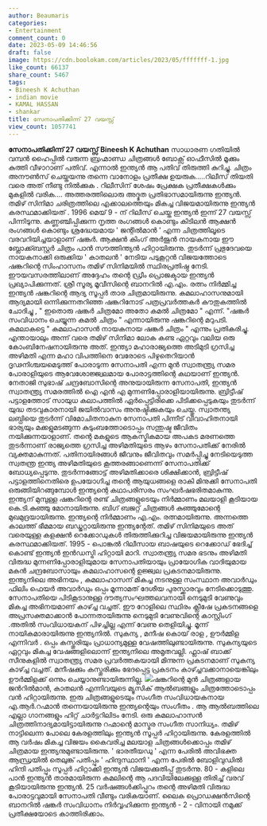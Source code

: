 ```yaml
---
author: Beaumaris
categories:
- Entertainment
comment_count: 0
date: 2023-05-09 14:46:56
draft: false
image: https://cdn.boolokam.com/articles/2023/05/fffffff-1.jpg
like_count: 66137
share_count: 5467
tags:
- Bineesh K Achuthan
- indian movie
- KAMAL HASSAN
- shankar
title: സേനാപതിക്കിന്ന് 27 വയസ്സ്
view_count: 1057741
---
```


**സേനാപതിക്കിന്ന് 27 വയസ്സ്** **Bineesh K Achuthan** സാധാരണ ഗതിയിൽ വമ്പൻ ഹൈപ്പിൽ വരുന്ന ബ്രഹ്മാണ്ഡ ചിത്രങ്ങൾ ബോക്സ് ഓഫീസിൽ മൂക്കും കുത്തി വീഴാറാണ് പതിവ്. എന്നാൽ ഇന്ത്യൻ ആ പതിവ് തിരുത്തി കുറിച്ചു. ചിത്രം അനൗൺസ് ചെയ്തയന്നു തന്നെ വാനോളം പ്രതീക്ഷ ഉയരുക.....റിലീസ് തിയതി വരെ അത് നീണ്ടു നിൽക്കുക . റിലീസിന് ശേഷം പ്രേക്ഷക പ്രതീക്ഷകൾക്കും മുകളിൽ വരിക.... അത്തരത്തിലൊരു അദ്ഭുത പ്രതിഭാസമായിരുന്നു ഇന്ത്യൻ. തമിഴ് സിനിമാ ചരിത്രത്തിലെ എക്കാലത്തെയും മികച്ച വിജയമായിരുന്നു ഇന്ത്യൻ കരസ്ഥമാക്കിയത് . 1996 മെയ് 9 - ന് റിലീസ് ചെയ്ത ഇന്ത്യൻ ഇന്ന് 27 വയസ്സ് പിന്നിടുന്നു. കണ്ണഞ്ചിപ്പിക്കുന്ന നൃത്ത രംഗങ്ങൾ കൊണ്ടും കിടിലൻ ആക്ഷൻ രംഗങ്ങൾ കൊണ്ടും ശ്രദ്ധേയമായ ' ജന്റിൽമാൻ ' എന്ന ചിത്രത്തിലൂടെ വരവറിയിച്ചയാളാണ് ഷങ്കർ. ആക്ഷൻ കിംഗ് അർജുൻ നായകനായ ഈ ബ്ലോക്ക്ബസ്റ്റർ ചിത്രം പാൻ സൗത്തിന്ത്യൻ ഹിറ്റായിരുന്നു. തുടർന്ന് പ്രഭുദേവയെ നായകനാക്കി ഒരുക്കിയ ' കാതലൻ ' നേടിയ പടുകൂറ്റൻ വിജയത്തോടെ ഷങ്കറിന്റെ സിംഹാസനം തമിഴ് സിനിമയിൽ സ്ഥിരപ്രതിഷ്ഠ നേടി. ഈയവസരത്തിലാണ് അദ്ദേഹം തന്റെ ഡ്രീം പ്രൊജക്ടായ ഇന്ത്യൻ പ്രഖ്യാപിക്കുന്നത്. ശ്രീ സൂര്യ മൂവീസിന്റെ ബാനറിൽ എ.എം. രത്നം നിർമ്മിച്ച ഇന്ത്യൻ ഷങ്കറിന്റെ ആദ്യ സൂപ്പർ താര ചിത്രമായിരുന്നു. കമലാഹാസനുമായി ആദ്യമായി ഒന്നിക്കുന്നതറിഞ്ഞ ഷങ്കറിനോട് പത്രപ്രവർത്തകർ കൗതുകത്തിൽ ചോദിച്ചു , " ഇതൊരു ഷങ്കർ ചിത്രമോ അതോ കമൽ ചിത്രമോ " എന്ന്. "ഷങ്കർ സംവിധാനം ചെയ്യുന്ന കമൽ ചിത്രം " എന്നായിരുന്നു ഷങ്കറിന്റെ മറുപടി. കമലാകട്ടെ " കമലാഹാസൻ നായകനായ ഷങ്കർ ചിത്രം " എന്നും പ്രതികരിച്ചു. എന്തായാലും അന്ന് വരെ തമിഴ് സിനിമാ ലോക കണ്ട ഏറ്റവും വലിയ ഒരു കോംബിനേഷനായിരുന്നു അത്. ഇന്ത്യാ മഹാരാജ്യത്തെ അടിമുടി ഗ്രസിച്ച അഴിമതി എന്ന മഹാ വിപത്തിനെ വേരോടെ പിഴുതെറിയാൻ ദൃഢനിശ്ചയമെടുത്ത് പോരാടുന്ന സേനാപതി എന്ന മുൻ സ്വാതന്ത്ര്യ സമര പോരാളിയുടെ ആവേശോജ്ജ്വലമായ പോരാട്ടത്തിന്റെ കഥയാണ് ഇന്ത്യൻ. നേതാജി സുഭാഷ് ചന്ദ്രബോസിന്റെ അനുയായിരുന്ന സേനാപതി, ഇന്ത്യൻ സ്വാതന്ത്ര്യ സമരത്തിൽ ഐ എൻ എ മുന്നണിപ്പോരാളിയായിരുന്നു. ബ്രിട്ടീഷ് പട്ടാളത്തോട് സായുധ കലാപത്തിൽ ഏർപ്പെട്ടിരിക്കെ പിടിക്കപ്പെടുകയും തുടർന്ന് യുദ്ധ തടവുകാരനായി ജയിൽവാസം അനുഷ്ടിക്കുകയും ചെയ്തു. സ്വാതന്ത്യ ലബ്ധിയെ തുടർന്ന് വിമോചിതനാകുന സേനാപതി പിന്നീട് വിവാഹിതനായി ഭാര്യയും മക്കളുമടങ്ങുന്ന കുടുംബത്തോടൊപ്പം സന്തുഷ്ട ജീവിതം നയിക്കുന്നയാളാണ്. തന്റെ മകളുടെ ആകസ്മികമായ അപകട മരണത്തെ തുടർന്നാണ് രാജ്യത്തെ ഗ്രസിച്ച അഴിമതിയുടെ ആഴം സേനാപതിക്ക് നേരിൽ വ്യക്തമാകുന്നത്. പതിനായിരങ്ങൾ ജീവനും ജീവിതവും സമർപ്പിച്ചു നേടിയെടുത്ത സ്വതന്ത്ര ഇന്ത്യ അഴിമതിയുടെ കൂത്തരങ്ങാണെന്ന് സേനാപതിക്ക് ബോധ്യപ്പെടുന്നു. തുടർന്നങ്ങോട്ട് അഴിമതിക്കാരെ ശിക്ഷിക്കാൻ, ബ്രിട്ടീഷ് പട്ടാളത്തിനെതിരെ ഉപയോഗിച്ച തന്റെ ആയുധങ്ങളെ രാകി മിനുക്കി സേനാപതി ഒരുങ്ങിയിറങ്ങുമ്പോൾ ഇന്ത്യന്റെ കഥാപരിസരം സംഘർഷഭരിതമാകുന്നു. [](https://cdn.boolokam.com/articles/2023/05/fwwgg.jpg)ഇന്ത്യന് മുമ്പുള്ള ഷങ്കറിന്റെ രണ്ട് ചിത്രങ്ങളുടെയും നിർമ്മാണം മലയാളി കൂടിയായ കെ.ടി.കുഞ്ഞു മോനായിരുന്നു. ബിഗ് ബജറ്റ് ചിത്രങ്ങൾ കുഞ്ഞുമോന്റെ മുഖമുദ്രയായിരുന്നു. ഇന്ത്യന്റെ നിർമ്മാണം എ.എം. രത്നമായിരുന്നു. അന്നത്തെ കാലത്ത് ഭീമമായ ബഡ്ജറ്റായിരുന്നു ഇന്ത്യന്റേത്. തമിഴ് സിനിമയുടെ അത് വരെയുള്ള കളക്ഷൻ റെക്കോഡുകൾ തിരുത്തിക്കുറിച്ച വിജയമായിരുന്നു ഇന്ത്യൻ കരസ്ഥമാക്കിയത്. 1995 - പൊങ്കൽ റിലീസായ ബാഷയുടെ റെക്കോഡ് ഭേദിച്ച് കൊണ്ട് ഇന്ത്യൻ ഇൻഡസ്ട്രി ഹിറ്റായി മാറി. സ്വാതന്ത്ര്യ സമര ഭടനും അഴിമതി വിരുദ്ധ മുന്നണിപ്പോരാളിയുമായ സേനാപതിയായും പ്രായോഗിക വാദിയുമായ മകൻ ചന്ദ്രബോസായും കമലാഹാസന്റെ ഉജ്ജ്വല പ്രകടനമായിരുന്നു. ഇന്ത്യനിലെ അഭിനയം , കമലാഹാസന് മികച്ച നടനുള്ള സംസ്ഥാന അവാർഡും ഫിലിം ഫെയർ അവാർഡും ഒപ്പം മൂന്നാമത് ദേശീയ പുരസ്ക്കാരവും നേടിക്കൊടുത്തു. സേനാപതിയെ പിടികൂടാനുള്ള ദൗത്യസംഘത്തലവനായി നെടുമുടി വേണുവും മികച്ച അഭിനയമാണ് കാഴ്ച്ച വച്ചത്. ഈ റോളിലെ സ്ഥിരം ക്ലീഷേ പ്രകടനങ്ങളെ അപ്രസക്തമാക്കാൻ പോന്നതായിരുന്നു നെടുമുടി വേണുവിന്റെ കാസ്റ്റിംഗ് .അതിൽ സംവിധായകന് പിഴച്ചില്ല എന്ന് വേണു തെളിയിച്ചു. മൂന്ന് നായികമാരായിരുന്നു ഇന്ത്യനിൽ. സുകന്യ , മനീഷ കൊയ് രാള , ഊർമ്മിള എന്നിവർ . ഒപ്പം കസ്തൂരിയും പ്രാധാന്യമുള്ള വേഷത്തിലുണ്ടായിരുന്നു. സുകന്യയുടെ ഏറ്റവും മികച്ച വേഷങ്ങളിലൊന്ന് ഇന്ത്യനിലെ അമൃതവല്ലി. ഫ്ലാഷ് ബാക്ക് സീനുകളിൽ സ്വാതന്ത്ര്യ സമര പ്രവർത്തകയായി മിന്നുന്ന പ്രകടനമാണ് സുകന്യ കാഴ്ച്ച വച്ചത്. മനീഷക്കും കസ്തൂരിക്കും ഭേദപ്പെട്ട പ്രകടനം കാഴ്ച്ചവക്കാനായെങ്കിലും ഊർമ്മിളക്ക് ഒന്നും ചെയ്യാനുണ്ടായിരുന്നില്ല. [![](https://cdn.boolokam.com/articles/2023/05/fffffff-1.jpg)](https://cdn.boolokam.com/articles/2023/05/fffffff-1.jpg)ഷങ്കറിന്റെ മുൻ ചിത്രങ്ങളായ ജൻറിൽമാൻ, കാതലൻ എന്നിവയുടെ മ്യൂസിക് ആൽബങ്ങളും ചിത്രത്തോടൊപ്പം വൻ ഹിറ്റായിരുന്നു. ഇരു ചിത്രങ്ങളുടെയും സംഗീത സംവിധായകനായ എ.ആർ.റഹ്മാൻ തന്നെയായിരുന്നു ഇന്ത്യന്റെയും സംഗീതം . ആ ആൽബത്തിലെ എല്ലാ ഗാനങ്ങളും ഹിറ്റ് ചാർട്ടറിലിടം നേടി. ഒരു കമലാഹാസൻ ചിത്രത്തിനാദ്യമായിട്ടായിരുന്നു റഹ്മാന്റെ മാസ്മര സംഗീത സാനിധ്യം. തമിഴ് നാട്ടിലെന്ന പോലെ കേരളത്തിലും ഇന്ത്യൻ സൂപ്പർ ഹിറ്റായിരുന്നു. കേരളത്തിൽ ആ വർഷം മികച്ച വിജയം കൈവരിച്ച മലയാള ചിത്രങ്ങൾക്കൊപ്പം തമിഴ് ചിത്രമായ ഇന്ത്യനുമുണ്ടായിരുന്നു. ' ഭാരതീയഡു ' എന്ന പേരിൽ അവിഭക്ത ആന്ധ്രയിൽ തെലുങ്ക് പതിപ്പും ' ഹിന്ദുസ്ഥാനി ' എന്ന പേരിൽ ബോളിവുഡിൽ ഹിന്ദി പതിപ്പും സൂപ്പർ ഹിറ്റാക്കി ഇന്ത്യൻ വിജയക്കുതിപ്പ് തുടർന്നു. 80 - കളിലെ പാൻ ഇന്ത്യൻ താരമായിരുന്ന കമലിന്റെ ആ പദവിയിലേക്കുള്ള തിരിച്ച് വരവ് കൂടിയായിരുന്നു ഇന്ത്യൻ. 25 വർഷങ്ങൾക്കിപ്പുറം തന്റെ അഴിമതി വിരുദ്ധ പോരാട്ടവുമായി സേനാപതി വീണ്ടും വരികയാണ്. ലൈക പ്രൊഡക്ഷൻസിന്റെ ബാനറിൽ ഷങ്കർ സംവിധാനം നിർവ്വഹിക്കുന്ന ഇന്ത്യൻ - 2 - വിനായി നമുക്ക് പ്രതീക്ഷയോടെ കാത്തിരിക്കാം.
